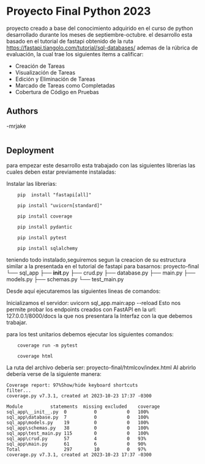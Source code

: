 # Proyecto Final Python 2023

proyecto creado a base del conocimiento adquirido en el curso de python desarrollado durante los meses de septiembre-octubre. 
el desarrollo esta basado en el tutorial de fastapi obtenido de la ruta https://fastapi.tiangolo.com/tutorial/sql-databases/ ademas de la rúbrica de evaluación, la cual trae los siguientes items a calificar:

- Creación de Tareas
- Visualización de Tareas
- Edición y Eliminación de Tareas
- Marcado de Tareas como Completadas
- Cobertura de Código en Pruebas

## Authors

-mrjake
```https://github.com/JJaque8982
```
## Deployment
para empezar este desarrollo esta trabajado con las siguientes librerias las cuales deben estar previamente instaladas:

Instalar las librerias:
```FastAPI
    pip  install "fastapi[all]"
```
```uvicorn
    pip install "uvicorn[standard]"
```
```coverage
    pip install coverage
```
```pydantic
    pip install pydantic
```
```pytest
    pip install pytest 
```
```SQLAlchemy
    pip install sqlalchemy
```

teniendo todo instalado,seguiremos segun la creacion de su estructura similar a la presentada en el tutorial de fastapi para basarnos:
proyecto-final
    └── sql_app
            ├── __init__.py
            ├── crud.py
            ├── database.py
            ├── main.py
            ├── models.py
            ├── schemas.py
            └── test_main.py

Desde aquí ejecutaremos las siguientes lineas de comandos:

Inicializamos el servidor:
uvicorn sql_app.main:app --reload
Esto nos permite probar los endpoints creados con FastAPI
en la url: 127.0.0.1/8000/docs la que nos presentara la Interfaz con la que debemos trabajar.

para los test unitarios debemos ejecutar los siguientes comandos:

```Ejecutamos el comando coverage para realizar los test unitarios:
    coverage run -m pytest
```
```Ejecutamos el comando coverage, en este caso crearemos un registro html 
    coverage html
```

La ruta del archivo debería ser:
proyecto-final/htmlcov/index.html
Al abrirlo debería verse de la siguiente manera:
```
Coverage report: 97%Show/hide keyboard shortcuts
filter...
coverage.py v7.3.1, created at 2023-10-23 17:37 -0300

Module	        statements	missing	excluded	coverage
sql_app\__init__.py	 0	        0       	0	100%
sql_app\database.py	 7	        0       	0	100%
sql_app\models.py	 19     	0	        0	100%
sql_app\schemas.py   38     	0       	0	100%
sql_app\test_main.py 115        0	        0	100%
sql_app\crud.py	     57	        4	        0	93%
sql_app\main.py	     61	        6	        0	90%
Total	             297	    10      	0	97%
coverage.py v7.3.1, created at 2023-10-23 17:37 -0300
```